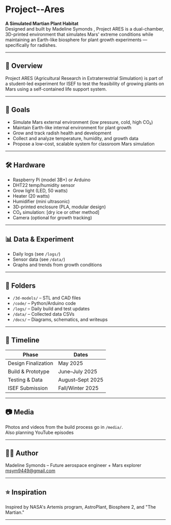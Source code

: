 # Project--Ares
**A Simulated Martian Plant Habitat**  
Designed and built by Madeline Symonds , Project ARES is a dual-chamber, 3D-printed environment that simulates Mars' extreme conditions while maintaining an Earth-like biosphere for plant growth experiments — specifically for radishes.

---

## 🚀 Overview

Project ARES (Agricultural Research in Extraterrestrial Simulation) is part of a student-led experiment for ISEF to test the feasibility of growing plants on Mars using a self-contained life support system.

---

## 🧪 Goals

- Simulate Mars external environment (low pressure, cold, high CO₂)
- Maintain Earth-like internal environment for plant growth
- Grow and track radish health and development
- Collect and analyze temperature, humidity, and growth data
- Propose a low-cost, scalable system for classroom Mars simulation

---

## 🛠️ Hardware

- Raspberry Pi (model 3B+) or Arduino
- DHT22 temp/humidity sensor
- Grow light (LED, 50 watts)
- Heater (20 watts)
- Humidifier (mini ultrasonic)
- 3D-printed enclosure (PLA, modular design)
- CO₂ simulation: [dry ice or other method]
- Camera (optional for growth tracking)

---

## 📊 Data & Experiment

- Daily logs (see `/logs/`)
- Sensor data (see `/data/`)
- Graphs and trends from growth conditions

---

## 🧰 Folders

- `/3d-models/` – STL and CAD files
- `/code/` – Python/Arduino code
- `/logs/` – Daily build and test updates
- `/data/` – Collected data CSVs
- `/docs/` – Diagrams, schematics, and writeups

---

## 📅 Timeline

| Phase             | Dates            |
|------------------|------------------|
| Design Finalization | May 2025         |
| Build & Prototype   | June–July 2025   |
| Testing & Data      | August–Sept 2025 |
| ISEF Submission     | Fall/Winter 2025 |

---

## 📷 Media

Photos and videos from the build process go in `/media/`.  
Also planning YouTube episodes

---

## 👩‍🚀 Author

Madeline Symonds  – Future aerospace engineer + Mars explorer  
msym9449@gmail.com

---

## ⭐ Inspiration

Inspired by NASA's Artemis program, AstroPlant, Biosphere 2, and "The Martian."

---
